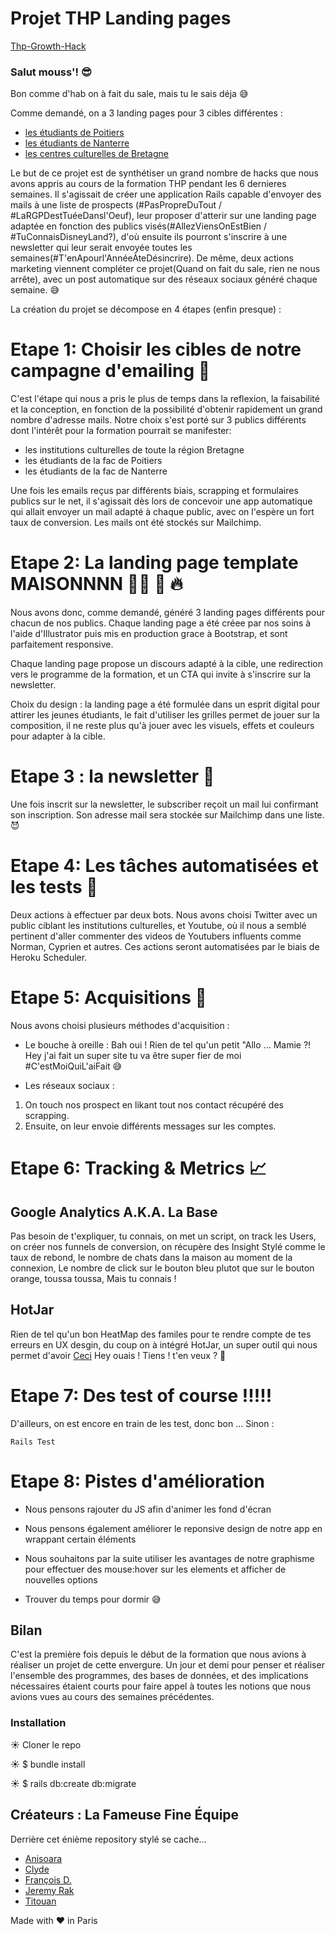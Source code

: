 # Projet THP Landing pages
 <a href="https://thp-growth-hack.herokuapp.com" target="_blank">Thp-Growth-Hack</a>

### Salut  mouss'!  😎
Bon comme d'hab on à fait du sale, mais tu le sais déja 😅

Comme demandé, on a 3 landing pages pour 3 cibles différentes : 
- <a href="https://thp-growth-hack.herokuapp.com" target="_blank">les étudiants de Poitiers</a>
- <a href="https://thp-growth-hack.herokuapp.com/pages/hometwo/" target="_blank">les étudiants de Nanterre</a>
- <a href="https://thp-growth-hack.herokuapp.com/pages/hometree/" target="_blank">les centres culturelles de Bretagne</a>

Le but de ce projet est de synthétiser un grand nombre de hacks que nous avons appris au cours de la formation THP pendant les 6 dernieres semaines. 
Il s'agissait de créer une application Rails capable d'envoyer des mails à une liste de prospects (#PasPropreDuTout / #LaRGPDestTuéeDansl'Oeuf), leur proposer d'atterir sur une landing page adaptée en fonction des publics visés(#AllezViensOnEstBien / #TuConnaisDisneyLand?), d'où ensuite ils pourront s'inscrire à une newsletter qui leur serait envoyée toutes les semaines(#T'enApourl'AnnéeÀteDésincrire). 
De même, deux actions marketing viennent compléter ce projet(Quand on fait du sale, rien ne nous arrête), avec un post automatique sur des réseaux sociaux généré chaque semaine. 😅

La création du projet se décompose en 4 étapes (enfin presque) :

# Etape 1: Choisir les cibles de notre campagne d'emailing 🎯

C'est l'étape qui nous a pris le plus de temps dans la reflexion, la faisabilité et la conception, en fonction de la possibilité d'obtenir rapidement un grand nombre d'adresse mails.
Notre choix s'est porté sur 3 publics différents dont l'intérêt pour la formation pourrait se manifester:
- les institutions culturelles de toute la région Bretagne
- les étudiants de la fac de Poitiers
- les étudiants de la fac de Nanterre

Une fois les emails reçus par différents biais, scrapping et formulaires publics sur le net, il s'agissait dès lors de concevoir une app automatique qui allait envoyer un mail adapté à chaque public, avec on l'espère un fort taux de conversion. Les mails ont été stockés sur Mailchimp.

# Etape 2: La landing page template MAISONNNN 👨‍💻  💪 🔥

Nous avons donc, comme demandé, généré 3 landing pages différents pour chacun de nos publics.
Chaque landing page a été créee par nos soins à l'aide d'Illustrator puis mis en production grace à Bootstrap, et sont parfaitement responsive.

Chaque landing page propose un discours adapté à la cible, une redirection vers le programme de la formation, et un CTA qui invite à s'inscrire sur la newsletter.

Choix du design : la landing page a été formulée dans un esprit digital pour attirer les jeunes étudiants, le fait d'utiliser les grilles permet de jouer sur la composition, il ne reste plus qu'à jouer avec les visuels, effets et couleurs pour adapter à la cible.

# Etape 3 : la newsletter 💌

Une fois inscrit sur la newsletter, le subscriber reçoit un mail lui confirmant son inscription. Son adresse mail sera stockée sur Mailchimp dans une liste. 😈

# Etape 4: Les tâches automatisées et les tests 🔁

Deux actions à effectuer par deux bots. Nous avons choisi Twitter avec un public ciblant les institutions culturelles, et Youtube, où il nous a semblé pertinent d'aller commenter des videos de Youtubers influents comme Norman, Cyprien et autres. Ces actions seront automatisées par le biais de Heroku Scheduler.

# Etape 5: Acquisitions 🚀

Nous avons choisi plusieurs méthodes d'acquisition : 
- Le bouche à oreille : 
Bah oui ! Rien de tel qu'un petit "Allo ... Mamie ?! Hey j'ai fait un super site tu va être super fier de moi #C'estMoiQuiL'aiFait 😅

- Les réseaux sociaux : 
1) On touch nos prospect en likant tout nos contact récupéré des scrapping.
2) Ensuite, on leur envoie différents messages sur les comptes.


# Etape 6: Tracking & Metrics 📈
## Google Analytics A.K.A. La Base
Pas besoin de t'expliquer, tu connais, on met un script, on track les Users, on créer nos funnels de conversion, on récupère des Insight Stylé comme le taux de rebond, le nombre de chats dans la maison au moment de la connexion, Le nombre de click sur le bouton bleu plutot que sur le bouton orange, toussa toussa, Mais tu connais ! 
## HotJar
Rien de tel qu'un bon HeatMap des familes pour te rendre compte de tes erreurs en UX desgin, du coup on à intégré HotJar, un super outil qui nous permet d'avoir <a href="https://insights.hotjar.com/h?site=981541&heatmap=3006616&token=d955ecbcc4441c5f9b5f4745b354c65d&device=desktop&type=click" target="_blank">Ceci</a>
Hey ouais !  Tiens ! t'en veux ? 👊
# Etape 7: Des test of course !!!!! 
D'ailleurs, on est encore en train de les test, donc bon ... 
Sinon :
```
Rails Test 
```
# Etape 8: Pistes d'amélioration 

- Nous pensons rajouter du JS afin d'animer les fond d'écran
- Nous pensons également améliorer le reponsive design de notre app en wrappant certain éléments 
- Nous souhaitons par la suite utiliser les avantages de notre graphisme pour effectuer des mouse:hover sur les elements et afficher de nouvelles options 

- Trouver du temps pour dormir 😅

## Bilan

C'est la première fois depuis le début de la formation que nous avions à réaliser un projet de cette envergure. Un jour et demi pour penser et réaliser l'ensemble des programmes, des bases de données, et des implications nécessaires étaient courts pour faire appel à toutes les notions que nous avions vues au cours des semaines précédentes.

### Installation

☀️   Cloner le repo

☀️   $ bundle install

☀️   $ rails db:create db:migrate

## Créateurs : La Fameuse Fine Équipe ##

Derrière cet énième repository stylé se cache...
* <a href="https://github.com/AniMoure">Anisoara</a>
* <a href="https://github.com/clydeat">Clyde</a>
* <a href="https://github.com/TheFSilver">François D.</a>
* <a href="https://github.com/skageraz">Jeremy Rak</a>
* <a href="https://github.com/Titouax">Titouan</a>

Made with ♥ in Paris
